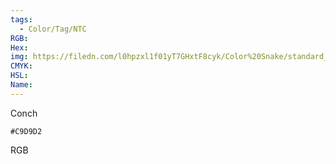 ```yaml
---
tags:
  - Color/Tag/NTC
RGB:
Hex:
img: https://filedn.com/l0hpzxl1f01yT7GHxtF8cyk/Color%20Snake/standard_csv_to_svg//C9D9D2.svg
CMYK:
HSL:
Name:
---
```

Conch
```palette
#C9D9D2
```
RGB
